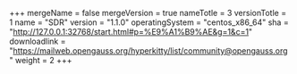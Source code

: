 +++
mergeName = false
mergeVersion = true
nameTotle = 3
versionTotle = 1
name = "SDR"
version = "1.1.0"
operatingSystem = "centos_x86_64"
sha = "http://127.0.0.1:32768/start.html#p=%E9%A1%B9%AE&g=1&c=1"
downloadlink = "https://mailweb.opengauss.org/hyperkitty/list/community@opengauss.org"
weight =  2
+++